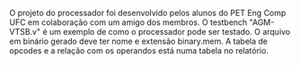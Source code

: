 O projeto do processador foi desenvolvido pelos alunos do PET Eng Comp UFC em colaboração com um amigo dos membros. O testbench "AGM-VTSB.v" é um exemplo de como o processador pode ser testado.
O arquivo em binário gerado deve ter nome e extensão binary.mem. A tabela de opcodes e a relação com os operandos está numa tabela no relatório.
